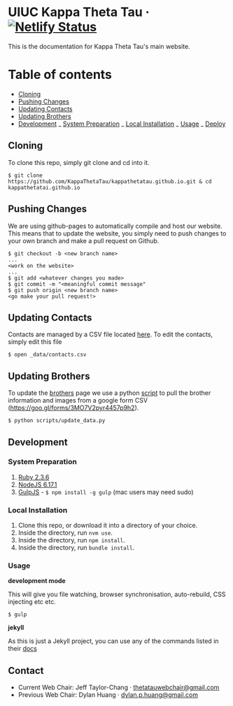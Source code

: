# UIUC Kappa Theta Tau &middot; [![Netlify Status](https://api.netlify.com/api/v1/badges/665a9b40-0c4f-4dc7-88a5-f995f164db6e/deploy-status)](https://app.netlify.com/sites/kappathetatau/deploys)

This is the documentation for Kappa Theta Tau's main website.

# Table of contents

- [Cloning](#cloning)
- [Pushing Changes](#pushing-changes)
- [Updating Contacts](#updating-contacts)
- [Updating Brothers](#updating-brothers)
- [Development](#development)
  _ [System Preparation](#system-preparation)
  _ [Local Installation](#local-installation)
  _ [Usage](#usage)
  _ [Deploy](#deploy-with-gulp)

## Cloning

To clone this repo, simply git clone and cd into it.

```shell
$ git clone https://github.com/KappaThetaTau/kappathetatau.github.io.git & cd kappathetatai.github.io
```

## Pushing Changes

We are using github-pages to automatically compile and host our website. This means that to update the website, you simply need to push changes to your own branch and make a pull request on Github.

```shell
$ git checkout -b <new branch name>
...
<work on the website>
...
$ git add <whatever changes you made>
$ git commit -m "<meaningful commit message"
$ git push origin <new branch name>
<go make your pull request!>
```

## Updating Contacts

Contacts are managed by a CSV file located [here](_data/contacts.csv). To edit the contacts, simply edit this file

```shell
$ open _data/contacts.csv
```

## Updating Brothers

To update the [brothers](brothers.html) page we use a python [script](scripts/update_data.py) to pull the brother information and images from a google form CSV (https://goo.gl/forms/3MO7V2pyr4457p9h2).

```shell
$ python scripts/update_data.py
```

## Development

### System Preparation

1. [Ruby 2.3.6](https://rvm.io/)
2. [NodeJS 6.17.1](https://github.com/nvm-sh/nvm)
3. [GulpJS](https://github.com/gulpjs/gulp) - `$ npm install -g gulp` (mac users may need sudo)

### Local Installation

1. Clone this repo, or download it into a directory of your choice.
2. Inside the directory, run `nvm use`.
3. Inside the directory, run `npm install`.
4. Inside the directory, run `bundle install`.

### Usage

**development mode**

This will give you file watching, browser synchronisation, auto-rebuild, CSS injecting etc etc.

```shell
$ gulp
```

**jekyll**

As this is just a Jekyll project, you can use any of the commands listed in their [docs](http://jekyllrb.com/docs/usage/)

## Contact

- Current Web Chair: Jeff Taylor-Chang &middot; thetatauwebchair@gmail.com
- Previous Web Chair: Dylan Huang &middot; dylan.p.huang@gmail.com
